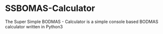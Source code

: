 # SSBOMAS-Calculator
The Super Simple BODMAS - Calculator is a simple console based BODMAS calculator written in Python3
